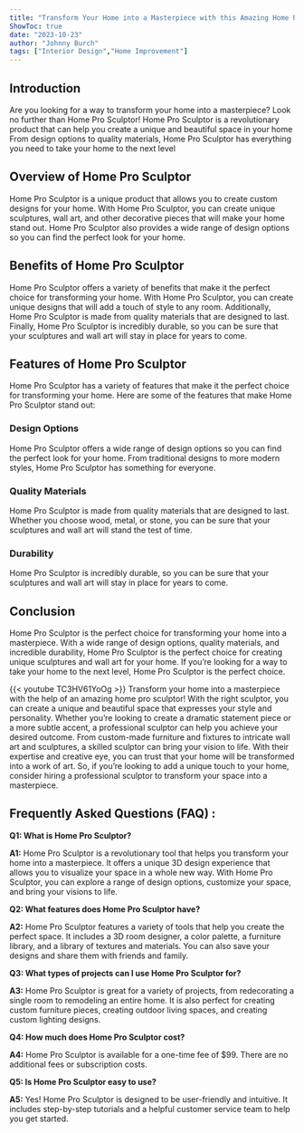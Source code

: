 ```yaml
---
title: "Transform Your Home into a Masterpiece with this Amazing Home Pro Sculptor!"
ShowToc: true 
date: "2023-10-23"
author: "Johnny Burch" 
tags: ["Interior Design","Home Improvement"]
---
```

## Introduction

Are you looking for a way to transform your home into a masterpiece? Look no further than Home Pro Sculptor! Home Pro Sculptor is a revolutionary product that can help you create a unique and beautiful space in your home From design options to quality materials, Home Pro Sculptor has everything you need to take your home to the next level

## Overview of Home Pro Sculptor

Home Pro Sculptor is a unique product that allows you to create custom designs for your home. With Home Pro Sculptor, you can create unique sculptures, wall art, and other decorative pieces that will make your home stand out. Home Pro Sculptor also provides a wide range of design options so you can find the perfect look for your home.

## Benefits of Home Pro Sculptor

Home Pro Sculptor offers a variety of benefits that make it the perfect choice for transforming your home. With Home Pro Sculptor, you can create unique designs that will add a touch of style to any room. Additionally, Home Pro Sculptor is made from quality materials that are designed to last. Finally, Home Pro Sculptor is incredibly durable, so you can be sure that your sculptures and wall art will stay in place for years to come.

## Features of Home Pro Sculptor

Home Pro Sculptor has a variety of features that make it the perfect choice for transforming your home. Here are some of the features that make Home Pro Sculptor stand out:

### Design Options

Home Pro Sculptor offers a wide range of design options so you can find the perfect look for your home. From traditional designs to more modern styles, Home Pro Sculptor has something for everyone.

### Quality Materials

Home Pro Sculptor is made from quality materials that are designed to last. Whether you choose wood, metal, or stone, you can be sure that your sculptures and wall art will stand the test of time.

### Durability

Home Pro Sculptor is incredibly durable, so you can be sure that your sculptures and wall art will stay in place for years to come.

## Conclusion

Home Pro Sculptor is the perfect choice for transforming your home into a masterpiece. With a wide range of design options, quality materials, and incredible durability, Home Pro Sculptor is the perfect choice for creating unique sculptures and wall art for your home. If you’re looking for a way to take your home to the next level, Home Pro Sculptor is the perfect choice.

{{< youtube TC3HV61YoOg >}} 
Transform your home into a masterpiece with the help of an amazing home pro sculptor! With the right sculptor, you can create a unique and beautiful space that expresses your style and personality. Whether you’re looking to create a dramatic statement piece or a more subtle accent, a professional sculptor can help you achieve your desired outcome. From custom-made furniture and fixtures to intricate wall art and sculptures, a skilled sculptor can bring your vision to life. With their expertise and creative eye, you can trust that your home will be transformed into a work of art. So, if you’re looking to add a unique touch to your home, consider hiring a professional sculptor to transform your space into a masterpiece.

## Frequently Asked Questions (FAQ) :
**Q1: What is Home Pro Sculptor?**

**A1:** Home Pro Sculptor is a revolutionary tool that helps you transform your home into a masterpiece. It offers a unique 3D design experience that allows you to visualize your space in a whole new way. With Home Pro Sculptor, you can explore a range of design options, customize your space, and bring your visions to life. 

**Q2: What features does Home Pro Sculptor have?**

**A2:** Home Pro Sculptor features a variety of tools that help you create the perfect space. It includes a 3D room designer, a color palette, a furniture library, and a library of textures and materials. You can also save your designs and share them with friends and family.

**Q3: What types of projects can I use Home Pro Sculptor for?**

**A3:** Home Pro Sculptor is great for a variety of projects, from redecorating a single room to remodeling an entire home. It is also perfect for creating custom furniture pieces, creating outdoor living spaces, and creating custom lighting designs.

**Q4: How much does Home Pro Sculptor cost?**

**A4:** Home Pro Sculptor is available for a one-time fee of $99. There are no additional fees or subscription costs.

**Q5: Is Home Pro Sculptor easy to use?**

**A5:** Yes! Home Pro Sculptor is designed to be user-friendly and intuitive. It includes step-by-step tutorials and a helpful customer service team to help you get started.



